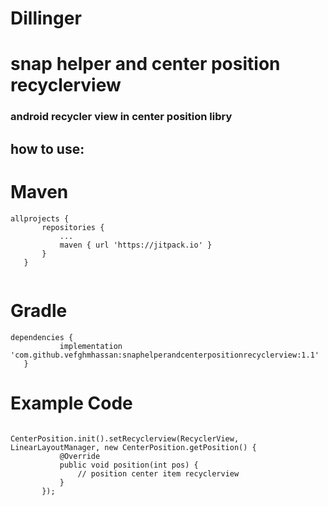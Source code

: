 # Dillinger



# snap helper and center position recyclerview
### android recycler view  in center position libry  

## how to  use:
# Maven
 ```
 allprojects {
		repositories {
			...
			maven { url 'https://jitpack.io' }
		}
	}
	
  ```
# Gradle
 ```
 dependencies {
	        implementation 'com.github.vefghmhassan:snaphelperandcenterpositionrecyclerview:1.1'
	}
  ```
# Example Code
 ``` 
 
 CenterPosition.init().setRecyclerview(RecyclerView, LinearLayoutManager, new CenterPosition.getPosition() {
            @Override
            public void position(int pos) {
                // position center item recyclerview 
            }
        });
```  





